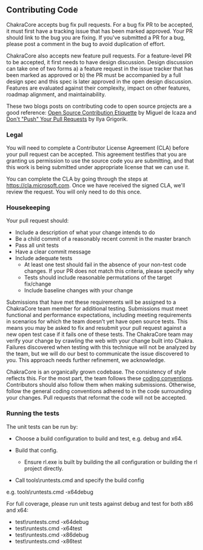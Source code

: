 ## Contributing Code

ChakraCore accepts bug fix pull requests. For a bug fix PR to be accepted, it must first have a tracking issue that has been marked approved. Your PR should link to the bug you are fixing. If you've submitted a PR for a bug, please post a comment in the bug to avoid duplication of effort. 

ChakraCore also accepts new feature pull requests. For a feature-level PR to be accepted, it first needs to have design discussion. Design discussion can take one of two forms a) a feature request in the issue tracker that has been marked as approved or b) the PR must be accompanied by a full design spec and this spec is later approved in the open design discussion. Features are evaluated against their complexity, impact on other features, roadmap alignment, and maintainability.


These two blogs posts on contributing code to open source projects are a good reference: [Open Source Contribution Etiquette](http://tirania.org/blog/archive/2010/Dec-31.html) by Miguel de Icaza and [Don't "Push" Your Pull Requests](https://www.igvita.com/2011/12/19/dont-push-your-pull-requests/) by Ilya Grigorik.

### Legal

You will need to complete a Contributor License Agreement (CLA) before your pull request can be accepted. This agreement testifies that you are granting us permission to use the source code you are submitting, and that this work is being submitted under appropriate license that we can use it.

You can complete the CLA by going through the steps at https://cla.microsoft.com. Once we have received the signed CLA, we'll review the request. You will only need to do this once.

### Housekeeping

Your pull request should:
* Include a description of what your change intends to do
* Be a child commit of a reasonably recent commit in the master branch
* Pass all unit tests
* Have a clear commit message
* Include adequate tests
  * At least one test should fail in the absence of your non-test code changes. If your PR does not match this criteria, please specify why
  * Tests should include reasonable permutations of the target fix/change
  * Include baseline changes with your change

Submissions that have met these requirements will be assigned to a ChakraCore team member for additional testing. Submissions must meet functional and performance expectations, including meeting requirements in scenarios for which the team doesn’t yet have open source tests. This means you may be asked to fix and resubmit your pull request against a new open test case if it fails one of these tests. The ChakraCore team may verify your change by crawling the web with your change built into Chakra. Failures discovered when testing with this technique will not be analyzed by the team, but we will do our best to communicate the issue discovered to you. This approach needs further refinement, we acknowledge.

ChakraCore is an organically grown codebase. The consistency of style reflects this. For the most part, the team follows these [coding conventions](https://github.com/Microsoft/ChakraCore/wiki/Coding-Convention). Contributors should also follow them when making submissions. Otherwise, follow the general coding conventions adhered to in the code surrounding your changes. Pull requests that reformat the code will not be accepted.

### Running the tests

The unit tests can be run by:
* Choose a build configuration to build and test, e.g. debug and x64.
* Build that config. 
  * Ensure rl.exe is built by building the all configuration or building the rl project directly.

* Call  tools\runtests.cmd  and specify the build config

e.g.  tools\runtests.cmd -x64debug 

For full coverage, please run unit tests against debug and test for both x86 and x64:
* test\runtests.cmd -x64debug 
* test\runtests.cmd -x64test 
* test\runtests.cmd -x86debug 
* test\runtests.cmd -x86test 

# 